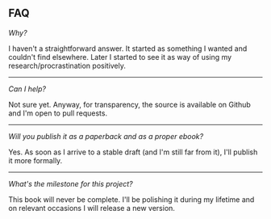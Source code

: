 ## FAQ

*Why?*

I haven't a straightforward answer. It started as something I wanted and couldn't find elsewhere. Later I started to see it as way of using my research/procrastination positively.

---

*Can I help?*

Not sure yet. Anyway, for transparency, the source is available on Github and I'm open to pull requests.

---

*Will you publish it as a paperback and as a proper ebook?*

Yes. As soon as I arrive to a stable draft (and I'm still far from it), I'll publish it more formally.

---

*What's the milestone for this project?*

This book will never be complete. I'll be polishing it during my lifetime and on relevant occasions I will release a new version.